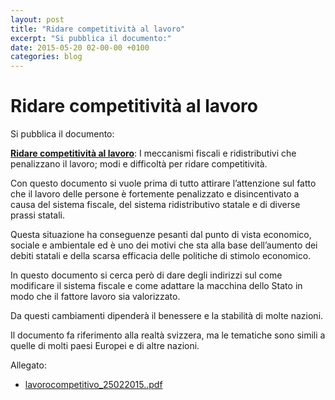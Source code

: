 ```yaml
---
layout: post
title: "Ridare competitività al lavoro"
excerpt: "Si pubblica il documento:"
date: 2015-05-20 02-00-00 +0100
categories: blog
---
```


# Ridare competitività al lavoro

Si pubblica il documento:

[**Ridare competitività al lavoro**](/files/lavorocompetitivo%5F25022015..pdf): I meccanismi fiscali e ridistributivi che penalizzano il lavoro; modi e difficoltà per ridare competitività.

Con questo documento si vuole prima di tutto attirare l’attenzione sul fatto che il lavoro delle persone è fortemente penalizzato e disincentivato a causa del sistema fiscale, del sistema ridistributivo statale e di diverse prassi statali.

Questa situazione ha conseguenze pesanti dal punto di vista economico, sociale e ambientale ed è uno dei motivi che sta alla base dell’aumento dei debiti statali e della scarsa efficacia delle politiche di stimolo economico.

In questo documento si cerca però di dare degli indirizzi sul come modificare il sistema fiscale e come adattare la macchina dello Stato in modo che il fattore lavoro sia valorizzato.

Da questi cambiamenti dipenderà il benessere e la stabilità di molte nazioni.

Il documento fa riferimento alla realtà svizzera, ma le tematiche sono simili a quelle di molti paesi Europei e di altre nazioni.

Allegato:

* [lavorocompetitivo\_25022015..pdf](/files/lavorocompetitivo%5F25022015..pdf)

